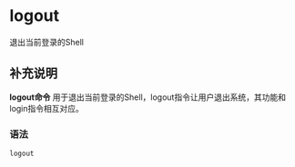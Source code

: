 logout
===

退出当前登录的Shell

## 补充说明

**logout命令** 用于退出当前登录的Shell，logout指令让用户退出系统，其功能和login指令相互对应。

###  语法

```
logout
```


<!-- Linux命令行搜索引擎：https://jaywcjlove.github.io/linux-command/ -->